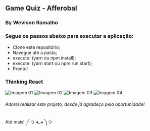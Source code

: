 ## Game Quiz - Afferobal
### By Wevison Ramalho

### Segue os passos abaixo para executar a aplicação:
* Clone este repositório;
* Navegue até a pasta;
* execute: (yarn ou npm install);
* execute: (yarn start ou npm run start);
* Pronto!

### Thinking React
![Imagem 01](https://i.ibb.co/M9wM024/20190923-000223.jpg)
![Imagem 02](https://i.ibb.co/sqyfvLc/20190923-000426.jpg)
![Imagem 03](https://i.ibb.co/y59mvz3/20190923-000402.jpg)
![Imagem 04](https://i.ibb.co/3zCR9xm/20190923-000255.jpg)

###### Adorei realizar este projeto, desde já agradeço pela oportunidade!

Até mais! ༼ つ ◕_◕ ༽つ
